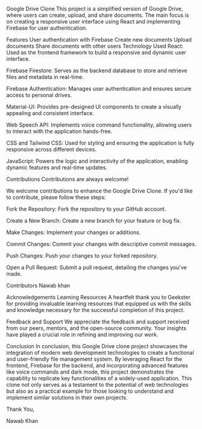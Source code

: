 Google Drive Clone
This project is a simplified version of Google Drive, where users can create, upload, and share documents. The main focus is on creating a responsive user interface using React and implementing Firebase for user authentication.

Features
User authentication with Firebase
Create new documents
Upload documents
Share documents with other users
Technology Used
React: Used as the frontend framework to build a responsive and dynamic user interface.

Firebase Firestore: Serves as the backend database to store and retrieve files and metadata in real-time.

Firebase Authentication: Manages user authentication and ensures secure access to personal drives.

Material-UI: Provides pre-designed UI components to create a visually appealing and consistent interface.

Web Speech API: Implements voice command functionality, allowing users to interact with the application hands-free.

CSS and Tailwind CSS: Used for styling and ensuring the application is fully responsive across different devices.

JavaScript: Powers the logic and interactivity of the application, enabling dynamic features and real-time updates.

Contributions
Contributions are always welcome!

We welcome contributions to enhance the Google Drive Clone. If you'd like to contribute, please follow these steps:

Fork the Repository: Fork the repository to your GitHub account.

Create a New Branch: Create a new branch for your feature or bug fix.

Make Changes: Implement your changes or additions.

Commit Changes: Commit your changes with descriptive commit messages.

Push Changes: Push your changes to your forked repository.

Open a Pull Request: Submit a pull request, detailing the changes you've made.

Contributors
Nawab khan

Acknowledgements
Learning Resources
A heartfelt thank you to Geekster for providing invaluable learning resources that equipped us with the skills and knowledge necessary for the successful completion of this project.

Feedback and Support
We appreciate the feedback and support received from our peers, mentors, and the open-source community. Your insights have played a crucial role in refining and improving our work.

Conclusion
In conclusion, this Google Drive clone project showcases the integration of modern web development technologies to create a functional and user-friendly file management system. By leveraging React for the frontend, Firebase for the backend, and incorporating advanced features like voice commands and dark mode, this project demonstrates the capability to replicate key functionalities of a widely-used application. This clone not only serves as a testament to the potential of web technologies but also as a practical example for those looking to understand and implement similar solutions in their own projects.

Thank You,

Nawab Khan
